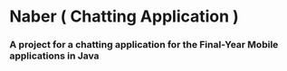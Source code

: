 # Naber ( Chatting Application )
### A project for a chatting application for the Final-Year Mobile applications in Java
